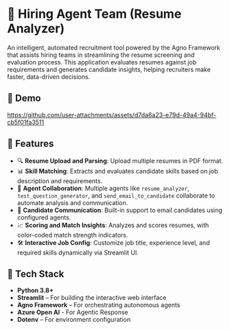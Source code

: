 # 🤖 Hiring Agent Team (Resume Analyzer)

An intelligent, automated recruitment tool powered by the Agno Framework that assists hiring teams in streamlining the resume screening and evaluation process. This application evaluates resumes against job requirements and generates candidate insights, helping recruiters make faster, data-driven decisions.

## 🎥 Demo 

https://github.com/user-attachments/assets/d7da6a23-e79d-49a4-94bf-cb5f01fa3511



## 🚀 Features

- 🔍 **Resume Upload and Parsing**: Upload multiple resumes in PDF format.
- 📊 **Skill Matching**: Extracts and evaluates candidate skills based on job description and requirements.
- 🧠 **Agent Collaboration**: Multiple agents like `resume_analyzer`, `test_question_generator`, and `send_email_to_candidate` collaborate to automate analysis and communication.
- 📩 **Candidate Communication**: Built-in support to email candidates using configured agents.
- 📈 **Scoring and Match Insights**: Analyzes and scores resumes, with color-coded match strength indicators.
- 🛠 **Interactive Job Config**: Customize job title, experience level, and required skills dynamically via Streamlit UI.

## 🧰 Tech Stack

- **Python 3.8+**
- **Streamlit** – For building the interactive web interface
- **Agno Framework** – For orchestrating autonomous agents
- **Azure Open AI** - For Agentic Response
- **Dotenv** – For environment configuration

